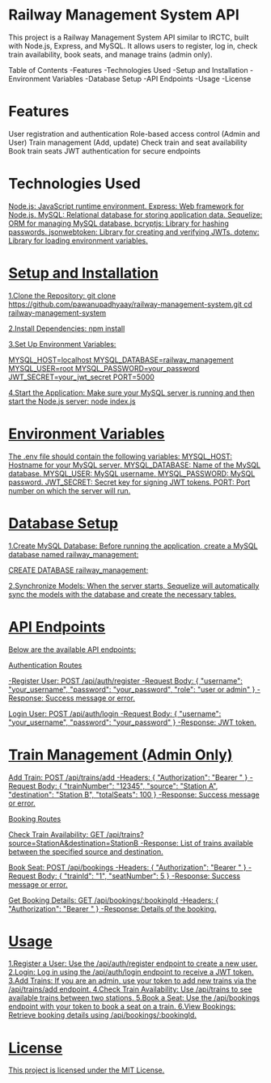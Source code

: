 # Railway Management System API
This project is a Railway Management System API similar to IRCTC, built with Node.js, Express, and MySQL. 
It allows users to register, log in, check train availability, book seats, and manage trains (admin only).

Table of Contents
-Features
-Technologies Used
-Setup and Installation
-Environment Variables
-Database Setup
-API Endpoints
-Usage
-License

# Features
User registration and authentication
Role-based access control (Admin and User)
Train management (Add, update)
Check train and seat availability
Book train seats
JWT authentication for secure endpoints

# Technologies Used
<u>Node.js<u/>: JavaScript runtime environment.
<u>Express</u>: Web framework for Node.js.
<u>MySQL</u>: Relational database for storing application data.
<u>Sequelize</u>: ORM for managing MySQL database.
<u>bcryptjs</u>: Library for hashing passwords.
<u>jsonwebtoken</u>: Library for creating and verifying JWTs.
<u>dotenv</u>: Library for loading environment variables.

# Setup and Installation

1.Clone the Repository:
git clone https://github.com/pawanupadhyaay/railway-management-system.git
cd railway-management-system

2.Install Dependencies:
npm install

3.Set Up Environment Variables:

MYSQL_HOST=localhost
MYSQL_DATABASE=railway_management
MYSQL_USER=root
MYSQL_PASSWORD=your_password
JWT_SECRET=your_jwt_secret
PORT=5000

4.Start the Application:
Make sure your MySQL server is running and then start the Node.js server:
node index.js

# Environment Variables

The .env file should contain the following variables:
MYSQL_HOST: Hostname for your MySQL server.
MYSQL_DATABASE: Name of the MySQL database.
MYSQL_USER: MySQL username.
MYSQL_PASSWORD: MySQL password.
JWT_SECRET: Secret key for signing JWT tokens.
PORT: Port number on which the server will run.

# Database Setup

1.Create MySQL Database:
Before running the application, create a MySQL database named railway_management:

CREATE DATABASE railway_management;

2.Synchronize Models:
When the server starts, Sequelize will automatically sync the models with the database and create the necessary tables.

# API Endpoints
Below are the available API endpoints:

Authentication Routes

-Register User: POST /api/auth/register
-Request Body: { "username": "your_username", "password": "your_password", "role": "user or admin" }
-Response: Success message or error.

Login User: POST /api/auth/login
-Request Body: { "username": "your_username", "password": "your_password" }
-Response: JWT token.

# Train Management (Admin Only)

Add Train: POST /api/trains/add
-Headers: { "Authorization": "Bearer <token>" }
-Request Body: { "trainNumber": "12345", "source": "Station A", "destination": "Station B", "totalSeats": 100 }
-Response: Success message or error.

Booking Routes

Check Train Availability: GET /api/trains?source=StationA&destination=StationB
-Response: List of trains available between the specified source and destination.

Book Seat: POST /api/bookings
-Headers: { "Authorization": "Bearer <token>" }
-Request Body: { "trainId": "1", "seatNumber": 5 }
-Response: Success message or error.

Get Booking Details: GET /api/bookings/:bookingId
-Headers: { "Authorization": "Bearer <token>" }
-Response: Details of the booking.

# Usage

1.Register a User: Use the /api/auth/register endpoint to create a new user.
2.Login: Log in using the /api/auth/login endpoint to receive a JWT token.
3.Add Trains: If you are an admin, use your token to add new trains via the /api/trains/add endpoint.
4.Check Train Availability: Use /api/trains to see available trains between two stations.
5.Book a Seat: Use the /api/bookings endpoint with your token to book a seat on a train.
6.View Bookings: Retrieve booking details using /api/bookings/:bookingId.

# License
This project is licensed under the MIT License.

